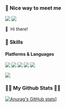 ### 🤞 Nice way to meet me
<p>
  <a href="https://jimmy-home.tistory.com/" target="_blank"><img src="https://img.shields.io/badge/Blog-22272E?style=flat-square&logo=Tistory&logoColor=white"/></a>
  <a href="mailto:bornd89@hanmail.net" target="_blank"><img src="https://img.shields.io/badge/bornd89@hanmail.net-22272E?style=flat-square&logo=Gmail&logoColor=EA4335"/></a>
</p>

<p>
  👋&nbsp; Hi there!
</p>

### 💪 Skills
#### Platforms & Languages
<p>
  <img src="https://img.shields.io/badge/Javascript-22272E?style=flat-square&logo=Javascript&logoColor=F7DF1E"/>
  <img src="https://img.shields.io/badge/React-22272E?style=flat-square&logo=React&logoColor=61DAFB"/>
  <img src="https://img.shields.io/badge/React Native-22272E?style=flat-square&logo=React&logoColor=61DAFB"/>
  <img src="https://img.shields.io/badge/Android-22272E?style=flat-square&logo=Android&logoColor=3DDC84"/>
  <img src="https://img.shields.io/badge/iOS-22272E?style=flat-square&logo=apple&logoColor=FFFFFF"/>
</p>
<p> 
  <img src="https://img.shields.io/badge/Java-22272E?style=flat-square&logo=Java&logoColor=FFFFFF"/>
</p>

### 👩‍💻 My Github Stats 👩‍💻
<p>

[![Anurag's GitHub stats](https://github-readme-stats.vercel.app/api?username=bornd89)](https://github.com/anuraghazra/github-readme-stats)]
</p>



<!--
**bornd89/bornd89** is a ✨ _special_ ✨ repository because its `README.md` (this file) appears on your GitHub profile.

Here are some ideas to get you started:

- 🔭 I’m currently working on ...
- 🌱 I’m currently learning ...
- 👯 I’m looking to collaborate on ...
- 🤔 I’m looking for help with ...
- 💬 Ask me about ...
- 📫 How to reach me: ...
- 😄 Pronouns: ...
- ⚡ Fun fact: ...
-->
